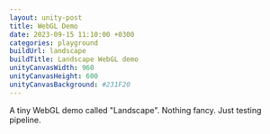 ```yaml
---
layout: unity-post
title: WebGL Demo
date: 2023-09-15 11:10:00 +0300
categories: playground
buildUrl: landscape
buildTitle: Landscape WebGL demo
unityCanvasWidth: 960
unityCanvasHeight: 600
unityCanvasBackground: #231F20
---
```


A tiny WebGL demo called "Landscape". Nothing fancy. Just testing pipeline.